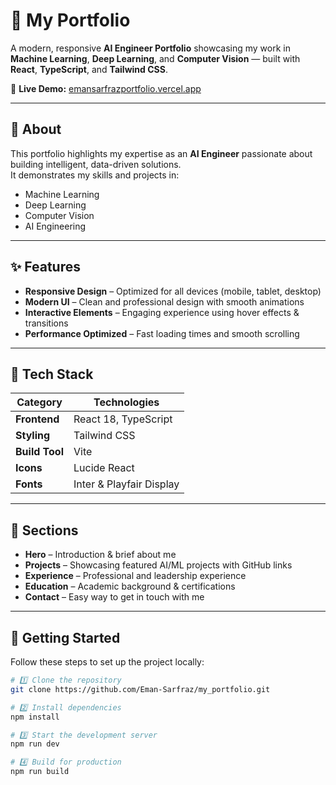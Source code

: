# 🌟 My Portfolio

A modern, responsive **AI Engineer Portfolio** showcasing my work in **Machine Learning**, **Deep Learning**, and **Computer Vision** — built with **React**, **TypeScript**, and **Tailwind CSS**.  

🔗 **Live Demo:** [emansarfrazportfolio.vercel.app](https://emansarfrazportfolio.vercel.app/)

---

## 🧠 About

This portfolio highlights my expertise as an **AI Engineer** passionate about building intelligent, data-driven solutions.  
It demonstrates my skills and projects in:

- Machine Learning  
- Deep Learning  
- Computer Vision  
- AI Engineering  

---

## ✨ Features

- **Responsive Design** – Optimized for all devices (mobile, tablet, desktop)  
- **Modern UI** – Clean and professional design with smooth animations  
- **Interactive Elements** – Engaging experience using hover effects & transitions  
- **Performance Optimized** – Fast loading times and smooth scrolling  

---

## 🧩 Tech Stack

| Category | Technologies |
|-----------|---------------|
| **Frontend** | React 18, TypeScript |
| **Styling** | Tailwind CSS |
| **Build Tool** | Vite |
| **Icons** | Lucide React |
| **Fonts** | Inter & Playfair Display |

---

## 📂 Sections

- **Hero** – Introduction & brief about me  
- **Projects** – Showcasing featured AI/ML projects with GitHub links  
- **Experience** – Professional and leadership experience  
- **Education** – Academic background & certifications  
- **Contact** – Easy way to get in touch with me  

---

## 🚀 Getting Started

Follow these steps to set up the project locally:

```bash
# 1️⃣ Clone the repository
git clone https://github.com/Eman-Sarfraz/my_portfolio.git

# 2️⃣ Install dependencies
npm install

# 3️⃣ Start the development server
npm run dev

# 4️⃣ Build for production
npm run build

 
 
